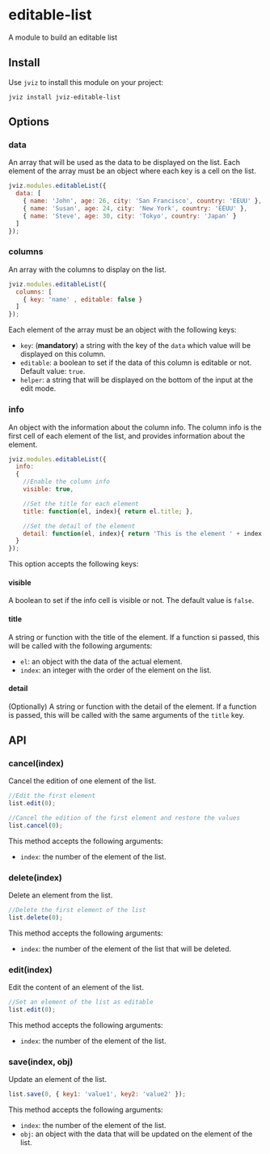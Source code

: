 # editable-list

A module to build an editable list

## Install

Use `jviz` to install this module on your project:

```
jviz install jviz-editable-list
```

## Options

### data

An array that will be used as the data to be displayed on the list. Each element of the array must be an object where each key is a cell on the list.

```javascript
jviz.modules.editableList({
  data: [
    { name: 'John', age: 26, city: 'San Francisco', country: 'EEUU' },
    { name: 'Susan', age: 24, city: 'New York', country: 'EEUU' },
    { name: 'Steve', age: 30, city: 'Tokyo', country: 'Japan' }
  ]
});
```

### columns

An array with the columns to display on the list.

```javascript
jviz.modules.editableList({
  columns: [
    { key: 'name' , editable: false }
  ]
});
```

Each element of the array must be an object with the following keys:

- `key`: (**mandatory**) a string with the key of the `data` which value will be displayed on this column.
- `editable`: a boolean to set if the data of this column is editable or not. Default value: `true`.
- `helper`: a string that will be displayed on the bottom of the input at the edit mode.


### info

An object with the information about the column info. The column info is the first cell of each element of the list, and provides information about the element.

```javascript
jviz.modules.editableList({
  info:
  {
    //Enable the column info
    visible: true,

    //Set the title for each element
    title: function(el, index){ return el.title; },

    //Set the detail of the element
    detail: function(el, index){ return 'This is the element ' + index + ' of my list.'; }
  }
});
```

This option accepts the following keys:

#### visible

A boolean to set if the info cell is visible or not. The default value is `false`.

#### title

A string or function with the title of the element. If a function si passed, this will be called with the following arguments:

- `el`: an object with the data of the actual element.
- `index`: an integer with the order of the element on the list.

#### detail

(Optionally) A string or function with the detail of the element. If a function is passed, this will be called with the same arguments of the `title` key.

## API

### cancel(index)

Cancel the edition of one element of the list.

```javascript
//Edit the first element
list.edit(0);

//Cancel the edition of the first element and restore the values
list.cancel(0);
```
This method accepts the following arguments:

- `index`: the number of the element of the list.

### delete(index)

Delete an element from the list.

```javascript
//Delete the first element of the list
list.delete(0);
```

This method accepts the following arguments:

- `index`: the number of the element of the list that will be deleted.

### edit(index)

Edit the content of an element of the list.

```javascript
//Set an element of the list as editable
list.edit(0);
```

This method accepts the following arguments:

- `index`: the number of the element of the list.


### save(index, obj)

Update an element of the list.

```javascript
list.save(0, { key1: 'value1', key2: 'value2' });
```

This method accepts the following arguments:

- `index`: the number of the element of the list.
- `obj`: an object with the data that will be updated on the element of the list.
